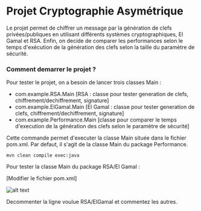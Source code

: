 # Projet Cryptographie Asymétrique

Le projet permet de chiffrer un message par la génération de clefs privées/publiques en utilisant différents systèmes cryptographiques, El Gamal et RSA.
Enfin, on decide de comparer les performances selon le temps d'exécution de la génération des clefs selon la taille du paramètre de sécurité.
### Comment demarrer le projet ?

Pour tester le projet, on a besoin de lancer trois classes Main : 
- com.example.RSA.Main [RSA : classe pour tester generation de clefs, chiffrement/dechiffrement, signature]
- com.example.ElGamal.Main [El Gamal : classe pour tester generation de clefs, chiffrement/dechiffrement, signature]
- com.example.Performance.Main [classe pour comparer le temps d'execution de la génération des clefs selon le paramètre de sécurité]
  
Cette commande permet d'executer la classe Main située dans le fichier pom.xml.
Par defaut, il s'agit de la classe Main du package Performance. 

``` mvn clean compile exec:java ```

Pour tester la classe Main du package RSA/El Gamal :

[Modifier le fichier pom.xml]

![alt text](mavenInfo.png)

Decommenter la ligne voulue RSA/ElGamal et commentez les autres.


